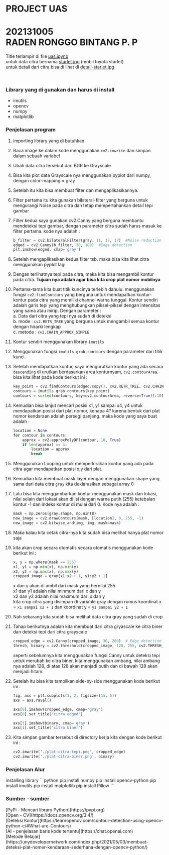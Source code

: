 # PROJECT UAS 
# 202131005 <BR> RADEN RONGGO BINTANG P. P

Title terlampir di file [uas.ipynb](https://github.com/bintangx1902/praktikum-PC/blob/main/UAS/uas.ipynb) <br>
untuk data citra bernama [starlet.jpg](https://github.com/bintangx1902/praktikum-PC/blob/main/UAS/starlet.jpg) (mobil toyota starlet) <br>
untuk detail dari citra bisa di lihat di [detail-starlet.jpg](https://github.com/bintangx1902/praktikum-PC/blob/main/UAS/detail-starlet.jpg)

<br>
<h3>Library yang di gunakan dan harus di install</h3>
<ul>
    <li>imutils</li>
    <li>opencv</li>
    <li>numpy</li>
    <li>matplotlib</li>
</ul>

<h3>Penjelasan program</h3>

1. importing library yang di butuhkan
2. Baca image ke dalam kode menggunakan ```cv2.imwrite``` dan simpan dalam sebuah variabel
3. Ubah data citra tersebut dari BGR ke Grayscale
4. Bisa kita plot data Grayscale nya menggunakan pyplot dari numpy, dengan color-mapping = gray
5. Setelah itu kita bisa membuat filter dan mengaplikasikannya.
6. Filter pertama itu kita gunakan bilateral-filter yang berguna untuk mengurangi Noise pada citra dan tetap mempertahankan detail tepi gambar
7. Filter kedua saya gunakan cv2.Canny yang berguna membantu mendeteksi tepi gambar, dengan parameter citra sudah harus masuk ke filter pertama. kode nya adalah :
    ```python
    b_filter = cv2.bilateralFilter(gray, 11, 17, 17)  #Noise reduction
    edged = cv2.Canny(b_filter, 30, 100)  #Edge detection
    plt.imshow(edged, cmap='gray')
    ```
8. Setelah mengaplikasikan kedua filter tsb. maka bisa kita lihat citra menggunakan pyplot lagi
9. Dengan terlihatnya tepi pada citra, maka kita bisa mengambil kontur pada citra. **Tujuan nya adalah agar bisa kita crop plat nomor mobilnya**
10. Pertama-tama kita buat titik kuncinya terlebih dahulu. menggunakan fungsi ```cv2.findContours``` yang berguna untuk mendapatkan kontur-kontur pada citra yang memiliki channel warna tunggal. Kontur sendiri adalah garis tepi yang menghubungkan piksel-piksel dengan intensitas yang sama atau mirip. Dengan parameter : <br>
    a. Data dari citra yang tepi nya sudah di deteksi <br>
    b. mode : ```cv2.RETR_TREE``` yang berguna untuk mengambil semua kontur dengan hirarki lengkap <br>
    c. metode : ```cv2.CHAIN_APPROX_SIMPLE```
11. Kontur sendiri menggunakan library ``imutils``
12. Menggunakan fungsi ``imutils.grab_contours`` dengan parameter dari titik kunci.
13. Setelah mendapatkan kontur, saya mengurutkan kontur yang ada secara ``descending`` di urutkan berdasarkan area konturnyam, ``cv2.contourArea``. bisa kita lihat pada kode berikut ini :
    ```python
    key_point = cv2.findContours(edged.copy(), cv2.RETR_TREE, cv2.CHAIN_APPROX_SIMPLE)
    contours = imutils.grab_contours(key_point)
    contours = sorted(contours, key=cv2.contourArea, reverse=True)[:10]
    ```
14. Kemudian bisa lanjut mencari posisi x1, y1 sampai x4, y4 untuk mendapatkan posisi dari plat nomor, kenapa 4? karena bentuk dari plat nomor kendaraan adalah persegi panjang. maka kode yang saya buat adalah :
    ```python
    location = None
    for contour in contours:
        approx = cv2.approxPolyDP(contour, 10, True)
        if len(approx) == 4:
            location = approx
            break
    ```

15. Menggunakan Looping untuk memperkirakan kontur yang ada pada citra agar mendapatkan posisi x,y dari plat.
16. Kemudian kita membuat mask layer dengan menggunakan shape yang sama dari data citra ``gray`` kita deklarasikan sebagai array 0
17. Lalu bisa kita menggambarkan kontur menggunakan mask dan lokasi, nilai selain dari lokasi akan di isi dengan warna putih (255) ketebalan kontur -1 dan indeks kontur di mulai dari 0. Kode nya adalah :
    ```python
    mask = np.zeros(gray.shape, np.uint8)
    new_image = cv2.drawContours(mask, [location], 0, 255, -1)
    new_image = cv2.bitwise_and(img, img, mask=mask)
    ```
18. Maka kalau kita cetak citra-nya kita sudah bisa melihat hanya plat nomor saja
19. kita akan crop secara otomatis secara otomatis menggunakan kode berikut ini :
    ```python
    x, y = np.where(mask == 255)
    x1, y1 = np.min(x), np.min(y)
    x2, y2 = np.max(x), np.max(y)
    cropped_image = gray[x1:x2 + 1, y1:y2 + 1]
    ```
    x dan y akan di ambil dari mask yang bernilai 255 <br>
    x1 dan y1 adalah nilai minmum dari x dan y <br>
    x2 dan y2 adalah nilai maximum dari x dan y <br>
    kita crop citra yang disimpan di variable gray dengan rumus koordinat x = ``x1 sampai x2 + 1`` dan koordinat y = ``y1 sampai y2 + 1``
20. Nah sekarang kita sudah bisa melihat data citra gray yang sudah di crop
21. Tahap berikutnya adalah kita membuat dari citra gryascale ke citra biner dan deteksi tepi dari citra grayscale
    ```python
    cropped_edge = cv2.Canny(cropped_image, 30, 200)  # Edge detection
    thresh, binary = cv2.threshold(cropped_image, 128, 255, cv2.THRESH_BINARY | cv2.THRESH_OTSU)
    ```
    seperti sebelumnya kita menggunakan fungsi Canny untuk deteksi tepi <br>
    untuk merubah ke citra biner, kita menggunakan ambang, nilai ambang nya adalah 128, di atas 128 akan menjadi putih dan di bawah 128 akan menjadi hitam.
22. Setelah itu bisa kita tampilkan side-by-side menggunakan kode berikut ini :
    ```python
    fig, axs = plt.subplots(1, 2, figsize=(15, 5))
    axs = axs.ravel()

    axs[0].imshow(cropped_edge, cmap='gray')
    axs[0].set_title('citra edged')

    axs[1].imshow(binary, cmap='gray')
    axs[1].set_title('citra biner')
    ```
23. Kita simpan gambar tersebut di directory kerja kita dengan kode berikut ini :
    ```python
    cv2.imwrite('./plat-citra-tepi.png', cropped_edge)
    cv2.imwrite('./plat-citra-biner.png', binary)
    ```

<h3>Penjelasan Alur</h3>
installing library
```python
pip install numpy
pip install opencv-python
pip install imutils 
pip install matplotlib
pip install Pillow
```

<h3>Sumber - sumber</h3>
[PyPi - Mencari library Python](https://pypi.org) <br>
[Open - CV](https://docs.opencv.org/3.4/) <br>
[Deteksi Kontur](https://learnopencv.com/contour-detection-using-opencv-python-c/#What-are-Contours) <br>
[AI - penjelasan baris kode tertentu](https://chat.openai.com) <br>
[Metode Belajar](https://unydevelopernetwork.com/index.php/2021/05/03/membuat-deteksi-plat-nomer-kendaraan-sederhana-dengan-opencv-python/) <br>